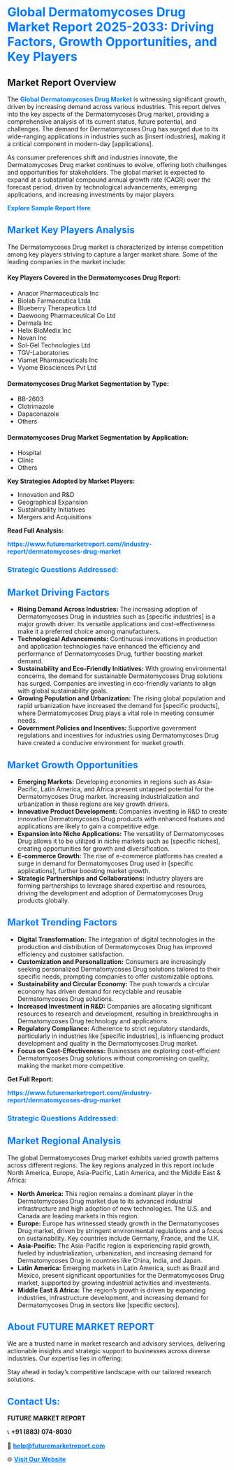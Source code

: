 <h1 style="color: #007BFF;">Global Dermatomycoses Drug Market Report 2025-2033: Driving Factors, Growth Opportunities, and Key Players</h1>

<section id="overview">
<h2>Market Report Overview</h2>
<p>The <a href="https://www.futuremarketreport.com//industry-report/dermatomycoses-drug-market" style="color: #007BFF; text-decoration: none;"><strong>Global Dermatomycoses Drug Market</strong></a> is witnessing significant growth, driven by increasing demand across various industries. This report delves into the key aspects of the Dermatomycoses Drug market, providing a comprehensive analysis of its current status, future potential, and challenges. The demand for Dermatomycoses Drug has surged due to its wide-ranging applications in industries such as [insert industries], making it a critical component in modern-day [applications].</p>
<p>As consumer preferences shift and industries innovate, the Dermatomycoses Drug market continues to evolve, offering both challenges and opportunities for stakeholders. The global market is expected to expand at a substantial compound annual growth rate (CAGR) over the forecast period, driven by technological advancements, emerging applications, and increasing investments by major players.</p>
</section>

<section id="overview">
<p><a href="https://www.futuremarketreport.com//request-sample/reportId=85037" style="color: #007BFF; text-decoration: none;"><strong>Explore Sample Report Here</strong></a></p>
</section>

<section id="key-players">
<h2 style="color: #007BFF;">Market Key Players Analysis</h2>
<p>The Dermatomycoses Drug market is characterized by intense competition among key players striving to capture a larger market share. Some of the leading companies in the market include:</p>
<h4>Key Players Covered in the Dermatomycoses Drug Report:</h4>
<ul><li>Anacor Pharmaceuticals Inc</li><li>Biolab Farmaceutica Ltda</li><li>Blueberry Therapeutics Ltd</li><li>Daewoong Pharmaceutical Co Ltd</li><li>Dermala Inc</li><li>Helix BioMedix Inc</li><li>Novan Inc</li><li>Sol-Gel Technologies Ltd</li><li>TGV-Laboratories</li><li>Viamet Pharmaceuticals Inc</li><li>Vyome Biosciences Pvt Ltd</li></ul>
<h4>Dermatomycoses Drug Market Segmentation by Type:</h4>
<ul><li>BB-2603</li><li>Clotrimazole</li><li>Dapaconazole</li><li>Others</li></ul>

<h4>Dermatomycoses Drug Market Segmentation by Application:</h4>
<ul><li>Hospital</li><li>Clinic</li><li>Others</li></ul>
<p><strong>Key Strategies Adopted by Market Players:</strong></p>
<ul>
<li>Innovation and R&D</li>
<li>Geographical Expansion</li>
<li>Sustainability Initiatives</li>
<li>Mergers and Acquisitions</li>
</ul>
</section>

<section>
<p><strong>Read Full Analysis: </strong></p><a href="https://www.futuremarketreport.com//industry-report/dermatomycoses-drug-market" style="color: #007BFF; text-decoration: none;"><strong>https://www.futuremarketreport.com//industry-report/dermatomycoses-drug-market</strong></a>
<h3 style="color: #007BFF;">Strategic Questions Addressed:</h3>
</section>

<section id="driving-factors">
<h2 style="color: #007BFF;">Market Driving Factors</h2>
<ul>
<li><strong>Rising Demand Across Industries:</strong> The increasing adoption of Dermatomycoses Drug in industries such as [specific industries] is a major growth driver. Its versatile applications and cost-effectiveness make it a preferred choice among manufacturers.</li>
<li><strong>Technological Advancements:</strong> Continuous innovations in production and application technologies have enhanced the efficiency and performance of Dermatomycoses Drug, further boosting market demand.</li>
<li><strong>Sustainability and Eco-Friendly Initiatives:</strong> With growing environmental concerns, the demand for sustainable Dermatomycoses Drug solutions has surged. Companies are investing in eco-friendly variants to align with global sustainability goals.</li>
<li><strong>Growing Population and Urbanization:</strong> The rising global population and rapid urbanization have increased the demand for [specific products], where Dermatomycoses Drug plays a vital role in meeting consumer needs.</li>
<li><strong>Government Policies and Incentives:</strong> Supportive government regulations and incentives for industries using Dermatomycoses Drug have created a conducive environment for market growth.</li>
</ul>
</section>

<section id="growth-opportunities">
<h2 style="color: #007BFF;">Market Growth Opportunities</h2>
<ul>
<li><strong>Emerging Markets:</strong> Developing economies in regions such as Asia-Pacific, Latin America, and Africa present untapped potential for the Dermatomycoses Drug market. Increasing industrialization and urbanization in these regions are key growth drivers.</li>
<li><strong>Innovative Product Development:</strong> Companies investing in R&D to create innovative Dermatomycoses Drug products with enhanced features and applications are likely to gain a competitive edge.</li>
<li><strong>Expansion into Niche Applications:</strong> The versatility of Dermatomycoses Drug allows it to be utilized in niche markets such as [specific niches], creating opportunities for growth and diversification.</li>
<li><strong>E-commerce Growth:</strong> The rise of e-commerce platforms has created a surge in demand for Dermatomycoses Drug used in [specific applications], further boosting market growth.</li>
<li><strong>Strategic Partnerships and Collaborations:</strong> Industry players are forming partnerships to leverage shared expertise and resources, driving the development and adoption of Dermatomycoses Drug products globally.</li>
</ul>
</section>

<section id="trending-factors">
<h2 style="color: #007BFF;">Market Trending Factors</h2>
<ul>
<li><strong>Digital Transformation:</strong> The integration of digital technologies in the production and distribution of Dermatomycoses Drug has improved efficiency and customer satisfaction.</li>
<li><strong>Customization and Personalization:</strong> Consumers are increasingly seeking personalized Dermatomycoses Drug solutions tailored to their specific needs, prompting companies to offer customizable options.</li>
<li><strong>Sustainability and Circular Economy:</strong> The push towards a circular economy has driven demand for recyclable and reusable Dermatomycoses Drug solutions.</li>
<li><strong>Increased Investment in R&D:</strong> Companies are allocating significant resources to research and development, resulting in breakthroughs in Dermatomycoses Drug technology and applications.</li>
<li><strong>Regulatory Compliance:</strong> Adherence to strict regulatory standards, particularly in industries like [specific industries], is influencing product development and quality in the Dermatomycoses Drug market.</li>
<li><strong>Focus on Cost-Effectiveness:</strong> Businesses are exploring cost-efficient Dermatomycoses Drug solutions without compromising on quality, making the market more competitive.</li>
</ul>
</section>

<section>
<p><strong>Get Full Report: </strong></p><a href="https://www.futuremarketreport.com//industry-report/dermatomycoses-drug-market" style="color: #007BFF; text-decoration: none;"><strong>https://www.futuremarketreport.com//industry-report/dermatomycoses-drug-market</strong></a>
<h3 style="color: #007BFF;">Strategic Questions Addressed:</h3>
</section>


<section id="regional-analysis">
<h2 style="color: #007BFF;">Market Regional Analysis</h2>
<p>The global Dermatomycoses Drug market exhibits varied growth patterns across different regions. The key regions analyzed in this report include North America, Europe, Asia-Pacific, Latin America, and the Middle East & Africa:</p>
<ul>
<li><strong>North America:</strong> This region remains a dominant player in the Dermatomycoses Drug market due to its advanced industrial infrastructure and high adoption of new technologies. The U.S. and Canada are leading markets in this region.</li>
<li><strong>Europe:</strong> Europe has witnessed steady growth in the Dermatomycoses Drug market, driven by stringent environmental regulations and a focus on sustainability. Key countries include Germany, France, and the U.K.</li>
<li><strong>Asia-Pacific:</strong> The Asia-Pacific region is experiencing rapid growth, fueled by industrialization, urbanization, and increasing demand for Dermatomycoses Drug in countries like China, India, and Japan.</li>
<li><strong>Latin America:</strong> Emerging markets in Latin America, such as Brazil and Mexico, present significant opportunities for the Dermatomycoses Drug market, supported by growing industrial activities and investments.</li>
<li><strong>Middle East & Africa:</strong> The region’s growth is driven by expanding industries, infrastructure development, and increasing demand for Dermatomycoses Drug in sectors like [specific sectors].</li>
</ul>
</section>

<footer>
<h2 style="color: #007BFF;">About FUTURE MARKET REPORT</h2>
<p>We are a trusted name in market research and advisory services, delivering actionable insights and strategic support to businesses across diverse industries. Our expertise lies in offering:</p>

<p>Stay ahead in today’s competitive landscape with our tailored research solutions.</p>

<h2 style="color: #007BFF;">Contact Us:</h2>
<p><strong>FUTURE MARKET REPORT</strong></p>
<p>📞 <strong>+91 (883) 074-8030</strong></p>
<p>📧 <strong><a href="mailto:help@futuremarketreport.com" style="color: #007BFF;">help@futuremarketreport.com</a></strong></p>
<p>🌐 <strong><a href="https://www.futuremarketreport.com/" style="color: #007BFF;">Visit Our Website</a></strong></p>
</footer>
